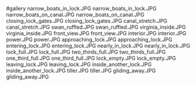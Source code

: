 #gallery
narrow_boats_in_lock.JPG	narrow_boats_in_lock.JPG
narrow_boats_on_canal.JPG	narrow_boats_on_canal.JPG
closing_lock_gates.JPG	closing_lock_gates.JPG
canal_stretch.JPG	canal_stretch.JPG
swan_ruffled.JPG	swan_ruffled.JPG
virginia_inside.JPG	virginia_inside.JPG
front_view.JPG	front_view.JPG
interior.JPG	interior.JPG
power.JPG	power.JPG
approaching_lock.JPG	approaching_lock.JPG
entering_lock.JPG	entering_lock.JPG
nearly_in_lock.JPG	nearly_in_lock.JPG
lock_full.JPG	lock_full.JPG
two_thirds_full.JPG	two_thirds_full.JPG
one_third_full.JPG	one_third_full.JPG
lock_empty.JPG	lock_empty.JPG
leaving_lock.JPG	leaving_lock.JPG
inside_another_lock.JPG	inside_another_lock.JPG
tiller.JPG	tiller.JPG
gliding_away.JPG	gliding_away.JPG
